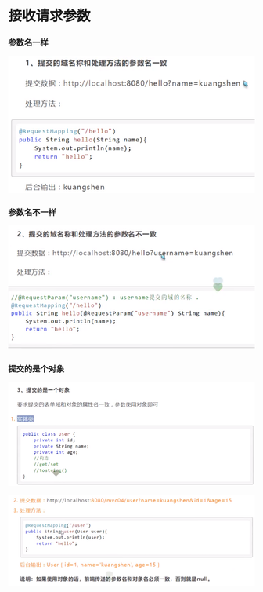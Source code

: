 # 接收请求参数

### 参数名一样

![](../.gitbook/assets/image%20%28149%29.png)

### 参数名不一样

![](../.gitbook/assets/image%20%28146%29.png)

### 提交的是个对象

![](../.gitbook/assets/image%20%28127%29.png)

![](../.gitbook/assets/image%20%28129%29.png)


